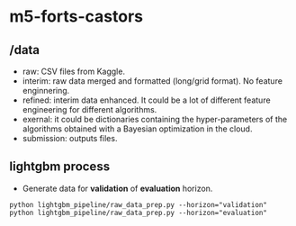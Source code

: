 # m5-forts-castors

## /data
- raw: CSV files from Kaggle.
- interim: raw data merged and formatted (long/grid format). No feature enginnering.
- refined: interim data enhanced. It could be a lot of different feature engineering for different algorithms.
- exernal: it could be dictionaries containing the hyper-parameters of the algorithms obtained with a Bayesian optimization in the cloud.
- submission: outputs files. 

## lightgbm process
- Generate data for **validation** of **evaluation** horizon.
```
python lightgbm_pipeline/raw_data_prep.py --horizon="validation"
python lightgbm_pipeline/raw_data_prep.py --horizon="evaluation"
```
